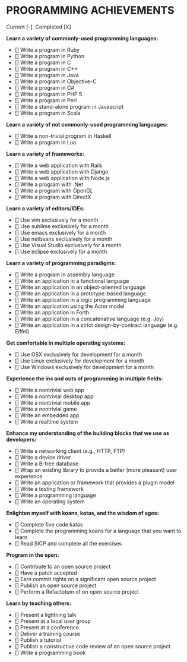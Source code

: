 PROGRAMMING ACHIEVEMENTS
==========================
Current [-]. Completed [X]

**Learn a variety of commonly-used programming languages:**

* [] Write a program in Ruby
* [] Write a program in Python
* [] Write a program in C
* [] Write a program in C++
* [] Write a program in Java
* [] Write a program in Objective-C
* [] Write a program in C#
* [] Write a program in PHP 5
* [] Write a program in Perl
* [] Write a stand-alone program in Javascript
* [] Write a program in Scala

**Learn a variety of not commonly-used programming languages:**

* [] Write a non-trivial program in Haskell
* [] Write a program in Lua

**Learn a variety of frameworks:**

* [] Write a web application with Rails
* [] Write a web application with Django
* [] Write a web application with Node.js
* [] Write a program with .Net
* [] Write a program with OpenGL
* [] Write a program with DirectX

**Learn a variety of editors/IDEs:**

* [] Use vim exclusively for a month
* [] Use sublime exclusively for a month
* [] Use emacs exclusively for a month
* [] Use netbeans exclusively for a month
* [] Use Visual Studio exclusively for a month
* [] Use eclipse exclusively for a month

**Learn a variety of programming paradigms:**

* [] Write a program in assembly language
* [] Write an application in a functional language
* [] Write an application in an object-oriented language
* [] Write an application in a prototype-based language
* [] Write an application in a logic programming language
* [] Write an application using the Actor model
* [] Write an application in Forth
* [] Write an application in a concatenative language (e.g. Joy)
* [] Write an application in a strict design-by-contract language (e.g. Eiffel)

**Get comfortable in multiple operating systems:**

* [] Use OSX exclusively for development for a month
* [] Use Linux exclusively for development for a month
* [] Use Windows exclusively for development for a month

**Experience the ins and outs of programming in multiple fields:**

* [] Write a nontrivial web app
* [] Write a nontrivial desktop app
* [] Write a nontrivial mobile app
* [] Write a nontrivial game
* [] Write an embedded app
* [] Write a realtime system

**Enhance my understanding of the building blocks that we use as developers:**

* [] Write a networking client (e.g., HTTP, FTP)
* [] Write a device driver
* [] Write a B-tree database
* [] Wrap an existing library to provide a better (more pleasant) user experience
* [] Write an application or framework that provides a plugin model
* [] Write a testing framework
* [] Write a programming language
* [] Write an operating system

**Enlighten myself with koans, katas, and the wisdom of ages:**

* [] Complete five code katas
* [] Complete the programming koans for a language that you want to learn
* [] Read SICP and complete all the exercises

**Program in the open:**

* [] Contribute to an open source project
* [] Have a patch accepted
* [] Earn commit rights on a significant open source project
* [] Publish an open source project
* [] Perform a Refactotum of on open source project

**Learn by teaching others:**

* [] Present a lightning talk
* [] Present at a local user group
* [] Present at a conference
* [] Deliver a training course
* [] Publish a tutorial
* [] Publish a constructive code review of an open source project
* [] Write a programming book
